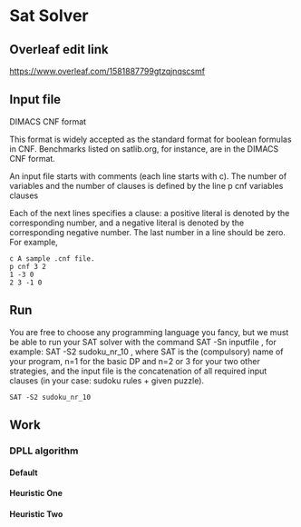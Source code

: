 # Sat Solver

## Overleaf edit link

https://www.overleaf.com/1581887799gtzqjnqscsmf

## Input file
DIMACS CNF format

This format is widely accepted as the standard format for boolean formulas in CNF. Benchmarks listed on satlib.org, for instance, are in the DIMACS CNF format.

An input file starts with comments (each line starts with c). The number of variables and the number of clauses is defined by the line p cnf variables clauses

Each of the next lines specifies a clause: a positive literal is denoted by the corresponding number, and a negative literal is denoted by the corresponding negative number. The last number in a line should be zero. For example,

```
c A sample .cnf file.
p cnf 3 2
1 -3 0
2 3 -1 0 
```
## Run
You are free to choose any programming language you fancy, but we must be able to run your SAT solver with the command SAT -Sn inputfile , for example: SAT -S2 sudoku_nr_10 , where SAT is the (compulsory) name of your program, n=1 for the basic DP and n=2 or 3 for your two other strategies, and the input file is the concatenation of all required input clauses (in your case: sudoku rules + given puzzle). 

```
SAT -S2 sudoku_nr_10
```

## Work

### DPLL algorithm

#### Default

#### Heuristic One

#### Heuristic Two